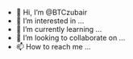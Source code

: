 - 👋 Hi, I’m @BTCzubair
- 👀 I’m interested in ...
- 🌱 I’m currently learning ...
- 💞️ I’m looking to collaborate on ...
- 📫 How to reach me ...

<!---
BTCzubair/BTCzubair is a ✨ special ✨ repository because its `README.md` (this file) appears on your GitHub profile.
You can click the Preview link to take a look at your changes.
--->
